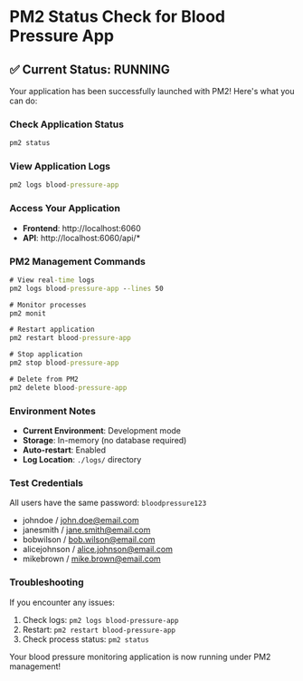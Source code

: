 # PM2 Status Check for Blood Pressure App

## ✅ Current Status: RUNNING

Your application has been successfully launched with PM2! Here's what you can do:

### Check Application Status
```cmd
pm2 status
```

### View Application Logs
```cmd
pm2 logs blood-pressure-app
```

### Access Your Application
- **Frontend**: http://localhost:6060
- **API**: http://localhost:6060/api/*

### PM2 Management Commands
```cmd
# View real-time logs
pm2 logs blood-pressure-app --lines 50

# Monitor processes
pm2 monit

# Restart application
pm2 restart blood-pressure-app

# Stop application
pm2 stop blood-pressure-app

# Delete from PM2
pm2 delete blood-pressure-app
```

### Environment Notes
- **Current Environment**: Development mode
- **Storage**: In-memory (no database required)
- **Auto-restart**: Enabled
- **Log Location**: `./logs/` directory

### Test Credentials
All users have the same password: `bloodpressure123`
- johndoe / john.doe@email.com
- janesmith / jane.smith@email.com
- bobwilson / bob.wilson@email.com
- alicejohnson / alice.johnson@email.com
- mikebrown / mike.brown@email.com

### Troubleshooting
If you encounter any issues:
1. Check logs: `pm2 logs blood-pressure-app`
2. Restart: `pm2 restart blood-pressure-app`
3. Check process status: `pm2 status`

Your blood pressure monitoring application is now running under PM2 management!